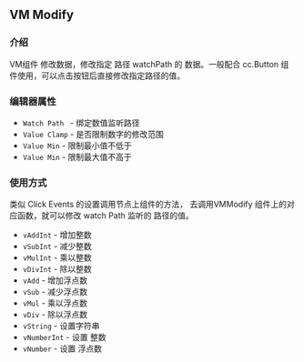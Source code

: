 ## VM Modify

### 介绍 

VM组件 修改数据，修改指定 路径 watchPath 的 数据。一般配合 cc.Button 组件使用，可以点击按钮后直接修改指定路径的值。

### 编辑器属性

- `Watch Path ` - 绑定数值监听路径
- `Value Clamp` - 是否限制数字的修改范围
- `Value Min` - 限制最小值不低于 
- `Value Min` - 限制最大值不高于 

### 使用方式

类似 Click Events 的设置调用节点上组件的方法， 去调用VMModify 组件上的对应函数，就可以修改 watch Path 监听的 路径的值。

- `vAddInt` - 增加整数
- `vSubInt` - 减少整数
- `vMulInt` - 乘以整数
- `vDivInt` - 除以整数
- `vAdd` - 增加浮点数
- `vSub` - 减少浮点数
- `vMul` - 乘以浮点数
- `vDiv` - 除以浮点数
- `vString` - 设置字符串
- `vNumberInt` - 设置 整数
- `vNumber` - 设置 浮点数

